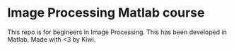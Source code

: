 # Image Processing Matlab course
This repo is for begineers in Image Processing.
This has been developed in Matlab.
Made with <3 by Kiwi.
